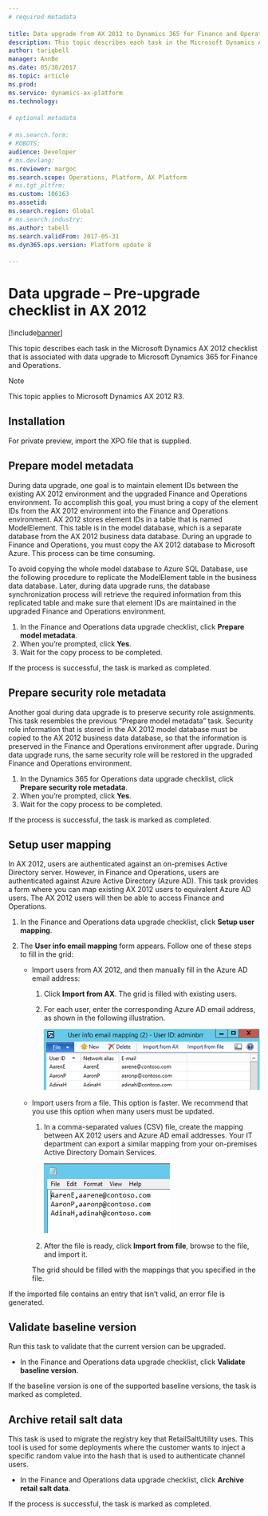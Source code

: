 ```yaml
---
# required metadata

title: Data upgrade from AX 2012 to Dynamics 365 for Finance and Operations – Pre-upgrade checklist in AX 2012
description: This topic describes each task in the Microsoft Dynamics AX 2012 checklist that is associated with data upgrade to Microsoft Dynamics 365 for Finance and Operations.
author: tariqbell
manager: AnnBe
ms.date: 05/30/2017
ms.topic: article
ms.prod: 
ms.service: dynamics-ax-platform
ms.technology: 

# optional metadata

# ms.search.form: 
# ROBOTS: 
audience: Developer
# ms.devlang: 
ms.reviewer: margoc
ms.search.scope: Operations, Platform, AX Platform
# ms.tgt_pltfrm: 
ms.custom: 106163
ms.assetid: 
ms.search.region: Global
# ms.search.industry: 
ms.author: tabell
ms.search.validFrom: 2017-05-31
ms.dyn365.ops.version: Platform update 8

---
```


# Data upgrade – Pre-upgrade checklist in AX 2012

[!include[banner](../includes/banner.md)]

This topic describes each task in the Microsoft Dynamics AX 2012 checklist that is associated with data upgrade to Microsoft Dynamics 365 for Finance and Operations.

> [!NOTE]
> This topic applies to Microsoft Dynamics AX 2012 R3.

## Installation

For private preview, import the XPO file that is supplied.

## Prepare model metadata

During data upgrade, one goal is to maintain element IDs between the existing AX 2012 environment and the upgraded Finance and Operations environment. To accomplish this goal, you must bring a copy of the element IDs from the AX 2012 environment into the Finance and Operations environment. AX 2012 stores element IDs in a table that is named ModelElement. This table is in the model database, which is a separate database from the AX 2012 business data database. During an upgrade to Finance and Operations, you must copy the AX 2012 database to Microsoft Azure. This process can be time consuming. 

To avoid copying the whole model database to Azure SQL Database, use the following procedure to replicate the ModelElement table in the business data database. Later, during data upgrade runs, the database synchronization process will retrieve the required information from this replicated table and make sure that element IDs are maintained in the upgraded Finance and Operations environment.

1. In the Finance and Operations data upgrade checklist, click **Prepare model metadata**.
2. When you’re prompted, click **Yes**.
3. Wait for the copy process to be completed.

If the process is successful, the task is marked as completed.

## Prepare security role metadata

Another goal during data upgrade is to preserve security role assignments. This task resembles the previous “Prepare model metadata” task. Security role information that is stored in the AX 2012 model database must be copied to the AX 2012 business data database, so that the information is preserved in the Finance and Operations environment after upgrade. During data upgrade runs, the same security role will be restored in the upgraded Finance and Operations environment.

1. In the Dynamics 365 for Operations data upgrade checklist, click **Prepare security role metadata**.
1. When you’re prompted, click **Yes**.
1. Wait for the copy process to be completed.

If the process is successful, the task is marked as completed.

## Setup user mapping

In AX 2012, users are authenticated against an on-premises Active Directory server. However, in Finance and Operations, users are authenticated against Azure Active Directory (Azure AD). This task provides a form where you can map existing AX 2012 users to equivalent Azure AD users. The AX 2012 users will then be able to access Finance and Operations.

1. In the Finance and Operations data upgrade checklist, click **Setup user mapping**.
1. The **User info email mapping** form appears. Follow one of these steps to fill in the grid:

    - Import users from AX 2012, and then manually fill in the Azure AD email address:

        1. Click **Import from AX**. The grid is filled with existing users.
        1. For each user, enter the corresponding Azure AD email address, as shown in the following illustration.

            ![Azure AD email addresses for AX 2012 users](media/userInfoEmailMapping.png)

    - Import users from a file. This option is faster. We recommend that you use this option when many users must be updated.

        1. In a comma-separated values (CSV) file, create the mapping between AX 2012 users and Azure AD email addresses. Your IT department can export a similar mapping from your on-premises Active Directory Domain Services.

            ![CSV file with a mapping of AX 2012 users to Azure AD email addresses](media/userToAzureADEmailAddressMapping.png)

        1. After the file is ready, click **Import from file**, browse to the file, and import it.

        The grid should be filled with the mappings that you specified in the file.

If the imported file contains an entry that isn’t valid, an error file is generated.

## Validate baseline version

Run this task to validate that the current version can be upgraded.

- In the Finance and Operations data upgrade checklist, click **Validate baseline version**.

If the baseline version is one of the supported baseline versions, the task is marked as completed.


## Archive retail salt data

This task is used to migrate the registry key that RetailSaltUtility uses. This tool is used for some deployments where the customer wants to inject a specific random value into the hash that is used to authenticate channel users.

- In the Finance and Operations data upgrade checklist, click **Archive retail salt data**.

If the process is successful, the task is marked as completed.
